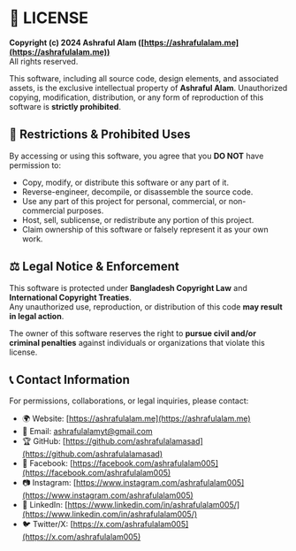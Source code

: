 # 📜 LICENSE  

**Copyright (c) 2024 Ashraful Alam ([https://ashrafulalam.me](https://ashrafulalam.me))**  
All rights reserved.  

This software, including all source code, design elements, and associated assets, is the exclusive intellectual property of **Ashraful Alam**. Unauthorized copying, modification, distribution, or any form of reproduction of this software is **strictly prohibited**.  

## 🚫 **Restrictions & Prohibited Uses**  
By accessing or using this software, you agree that you **DO NOT** have permission to:  
- Copy, modify, or distribute this software or any part of it.  
- Reverse-engineer, decompile, or disassemble the source code.  
- Use any part of this project for personal, commercial, or non-commercial purposes.  
- Host, sell, sublicense, or redistribute any portion of this project.  
- Claim ownership of this software or falsely represent it as your own work.  

## ⚖️ **Legal Notice & Enforcement**  
This software is protected under **Bangladesh Copyright Law** and **International Copyright Treaties**.  
Any unauthorized use, reproduction, or distribution of this code **may result in legal action**.  

The owner of this software reserves the right to **pursue civil and/or criminal penalties** against individuals or organizations that violate this license.  

## 📞 **Contact Information**  
For permissions, collaborations, or legal inquiries, please contact:  
- 🌍 Website: [https://ashrafulalam.me](https://ashrafulalam.me)  
- 📧 Email: <a href="mailto:ashrafulalamyt@gmail.com?subject=Inquiry&body=Hello Ashraful, I would like to discuss...">ashrafulalamyt@gmail.com</a>
- 🏆 GitHub: [https://github.com/ashrafulalamasad](https://github.com/ashrafulalamasad)  
- 📌 Facebook: [https://facebook.com/ashrafulalam005](https://facebook.com/ashrafulalam005)  
- 📷 Instagram: [https://www.instagram.com/ashrafulalam005](https://www.instagram.com/ashrafulalam005)  
- 💼 LinkedIn: [https://www.linkedin.com/in/ashrafulalam005/](https://www.linkedin.com/in/ashrafulalam005/)  
- 🐦 Twitter/X: [https://x.com/ashrafulalam005](https://x.com/ashrafulalam005)  
